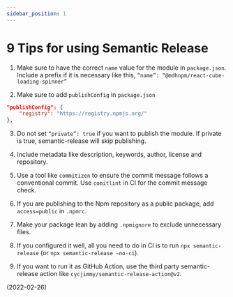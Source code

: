 ```yaml
---
sidebar_position: 1
---
```


# 9 Tips for using Semantic Release

1. Make sure to have the correct `name` value for the module in `package.json`. Include a prefix if it is necessary like this, `“name”: “@mdhnpm/react-cube-loading-spinner”`

2. Make sure to add `publishConfig` in `package.json`

```json
"publishConfig": {
    "registry": "https://registry.npmjs.org/"
},
```

3. Do not set `“private”: true` if you want to publish the module. If private is true, semantic-release will skip publishing.

4. Include metadata like description, keywords, author, license and repository.

5. Use a tool like `commitizen` to ensure the commit message follows a conventional commit. Use `comitlint` in CI for the commit message check.

6. If you are publishing to the Npm repository as a public package, add `access=public` in `.npmrc`.

7. Make your package lean by adding `.npmignore` to exclude unnecessary files.

8. If you configured it well, all you need to do in CI is to run `npx semantic-release` (or `npx semantic-release –no-ci`).

9. If you want to run it as GitHub Action, use the third party semantic-release action like `cycjimmy/semantic-release-action@v2`.

(2022-02-26)
